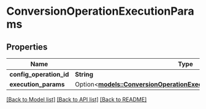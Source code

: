 # ConversionOperationExecutionParams

## Properties

Name | Type | Description | Notes
------------ | ------------- | ------------- | -------------
**config_operation_id** | **String** |  | 
**execution_params** | Option<[**models::ConversionOperationExecutionParamsExecutionParams**](ConversionOperationExecutionParams_executionParams.md)> |  | [optional]

[[Back to Model list]](../README.md#documentation-for-models) [[Back to API list]](../README.md#documentation-for-api-endpoints) [[Back to README]](../README.md)


